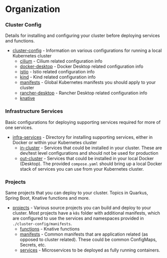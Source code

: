 # Organization

### Cluster Config

Details for installing and configuring your cluster before deploying services and functions.

* [cluster-config](cluster-config/README.md) - Information on various configurations for running a local Kubernetes cluster
  * [cilium](cluster-config/cilium/README.md) - Cilium related configuration info
  * [docker-desktop](cluster-config/docker-desktop/README.md) - Docker Desktop related configuration info
  * [istio](cluster-config/istio/README.md) - Istio related configuration info
  * [kind](cluster-config/kind/README.md) - Kind related configuration info
  * [manifests](cluster-config/manifests/README.md) - Global Kubernetes manifests you should apply to your cluster
  * [rancher-desktop](cluster-config/rancher-desktop/README.md) - Rancher Desktop related configuration info
  * [knative](cluster-config/knative/README.md)

### Infrastructure Services

Basic configurations for deploying supporting services required for more of one services.

* [infra-services](infra-services/README.md) - Directory for installing supporting services, either in Docker or within your Kubernetes cluster
  * [in-cluster](infra-services/in-cluster/README.md) - Services that could be installed in your cluster.  These are dev/test level configurations and should not be used for production
  * [out-cluster](infra-services/out-cluster/README.md) - Services that could be installed in your local Docker (Desktop).  The provided `compose.yaml` should bring up a local Docker stack of services you can use from your Kubernetes cluster.

### Projects

Same projects that you can deploy to your cluster.  Topics in Quarkus, Spring Boot, Knative functions and more.

* [projects](projects/README.md) - Various source projects you can build and deploy to your cluster.  Most projects have a `k8s` folder with additional manifests, which are configured to use the services and namespaces provided in `./cluster-config/manifests`.
  * [functions](projects/functions/) - Knative functions
  * [manifests](projects/manifests/) - Common manifests that are application related (as opposed to cluster related).  These could be common ConfigMaps, Secrets, etc.
  * [services](projects/services/) - Microservices to be deployed as fully running containers.

